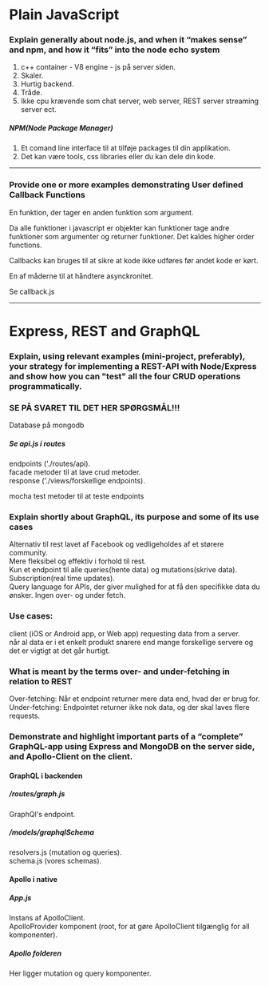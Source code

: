 # Plain JavaScript
### Explain generally about node.js, and when it “makes sense” and npm, and how it “fits” into the node echo system
1. c++ container - V8 engine - js på server siden. 
2. Skaler.  
3. Hurtig backend.  
4. Tråde.  
5. Ikke cpu krævende som chat server, web server, REST server streaming server ect. 

##### NPM(Node Package Manager)
1. Et comand line interface til at tilføje packages til din applikation.  
2. Det kan være tools, css libraries eller du kan dele din kode.  

---
### Provide one or more examples demonstrating User defined Callback Functions
En funktion, der tager en anden funktion som argument.  

Da alle funktioner i javascript er objekter kan funktioner tage andre funktioner som argumenter og returner funktioner. Det kaldes higher order functions.  

Callbacks kan bruges til at sikre at kode ikke udføres før andet kode er kørt.  

En af måderne til at håndtere asynckronitet.  

Se callback.js  

---
# Express, REST and GraphQL
### Explain, using relevant examples (mini-project, preferably), your strategy for implementing a REST-API with Node/Express and show how you can "test" all the four CRUD operations programmatically.
### SE PÅ SVARET TIL DET HER SPØRGSMÅL!!!
Database på mongodb  

##### Se api.js i routes
endpoints ('./routes/api).  
facade metoder til at lave crud metoder.  
response ('./views/forskellige endpoints).  

mocha test metoder til at teste endpoints

### Explain shortly about GraphQL, its purpose and some of its use cases
Alternativ til rest lavet af Facebook og vedligeholdes af et størere community.  
Mere fleksibel og effektiv i forhold til rest.  
Kun et endpoint til alle queries(hente data) og mutations(skrive data). Subscription(real time updates).  
Query language for APIs, der giver mulighed for at få den specifikke data du ønsker.  Ingen over- og under fetch.  

### Use cases: 
client (iOS or Android app, or Web app) requesting data from a server.  
når al data er i et enkelt produkt snarere end mange forskellige servere og det er vigtigt at det går hurtigt.  

### What is meant by the terms over- and under-fetching in relation to REST
Over-fetching: Når et endpoint returner mere data end, hvad der er brug for.  
Under-fetching: Endpointet returner ikke nok data, og der skal laves flere requests.  

### Demonstrate and highlight important parts of a “complete” GraphQL-app using Express and MongoDB on the server side, and Apollo-Client on the client.
#### GraphQL i backenden
##### /routes/graph.js
GraphQl's endpoint.  

##### /models/graphqlSchema
resolvers.js (mutation og queries).  
schema.js (vores schemas).  

#### Apollo i native
##### App.js
Instans af ApolloClient.  
ApolloProvider komponent (root, for at gøre ApolloClient tilgænglig for all komponenter).  

##### Apollo folderen
Her ligger mutation og query komponenter.  
